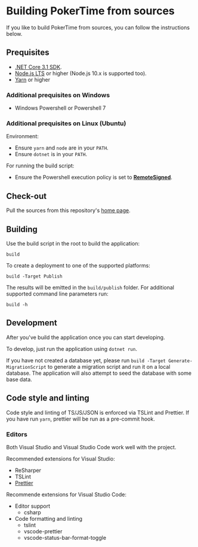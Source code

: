 # Building PokerTime from sources

If you like to build PokerTime from sources, you can follow the instructions below.

## Prequisites

-   [.NET Core 3.1 SDK](https://www.microsoft.com/net/download/core).
-   [Node.js LTS](https://nodejs.org/en/download/) or higher (Node.js 10.x is supported too).
-   [Yarn](https://yarnpkg.com/en/docs/install) or higher

### Additional prequisites on Windows

-   Windows Powershell or Powershell 7

### Additional prequisites on Linux (Ubuntu)

Environment:

-   Ensure `yarn` and `node` are in your `PATH`.
-   Ensure `dotnet` is in your `PATH`.

For running the build script:

-   Ensure the Powershell execution policy is set to [**RemoteSigned**](https://technet.microsoft.com/en-us/library/ee176961.aspx).

## Check-out

Pull the sources from this repository's [home page](https://github.com/Sebazzz/PokerTime).

## Building

Use the build script in the root to build the application:

    build

To create a deployment to one of the supported platforms:

    build -Target Publish

The results will be emitted in the `build/publish` folder. For additional supported command line parameters run:

    build -h

## Development

After you've build the application once you can start developing.

To develop, just run the application using `dotnet run`.

If you have not created a database yet, please run `build -Target Generate-MigrationScript` to generate a migration script and run it on a local database. The application will also attempt to seed the database with some base data.

## Code style and linting

Code style and linting of TS/JS/JSON is enforced via TSLint and Prettier. If you have run `yarn`, prettier will be run as a pre-commit hook.

### Editors

Both Visual Studio and Visual Studio Code work well with the project.

Recommended extensions for Visual Studio:

-   ReSharper
-   TSLint
-   [Prettier](https://github.com/madskristensen/JavaScriptPrettier)

Recommende extensions for Visual Studio Code:

-   Editor support
    -   csharp
-   Code formatting and linting
    -   tslint
    -   vscode-prettier
    -   vscode-status-bar-format-toggle
